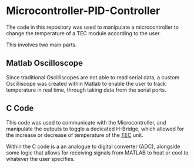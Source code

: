 # Microcontroller-PID-Controller
The code in this repository was used to manipulate a microcontroller to change the temperature of a TEC module according to the user. 

This involves two main parts. 

## Matlab Oscilloscope 

Since traditional Oscilliscopes are not able to read serial data, a custom Oscilliscope was created within Matlab to enable the user to track temperature in real time, through taking data from the serial ports. 

## C Code 

This code was used to communicate with the Microcontroller, and manipulate the outputs to toggle a dedicated H-Bridge, which allowed for the increase or decrease of temperature of the [TEC](https://phononic.com/resources/what-is-a-tec-controller/#:~:text=A%20thermoelectric%20cooler%20(TEC)%20is,an%20electric%20current%20passes%20through.) unit. 

Within the C code is a an analogue to digital converter (ADC), alongside some logic that allows for receiving signals from MATLAB to heat or cool to whatever the user specifies. 
